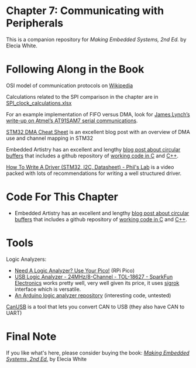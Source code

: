 # Chapter 7: Communicating with Peripherals
This is a companion repository for _Making Embedded Systems, 2nd Ed._ by Elecia White. 

# Following Along in the Book
 OSI model of communication protocols on [Wikipedia](https://en.wikipedia.org/wiki/OSI_model)
 
 Calculations related to the SPI comparison in the chapter are in [SPI_clock_calculations.xlsx](SPI_clock_calculations.xlsx)

 For an example implementation of FIFO versus DMA, look for [James Lynch’s write-up on Atmel’s AT91SAM7 serial communications](at91sam7_serial_communications.pdf). 
 
 [STM32 DMA Cheat Sheet](https://adammunich.com/stm32-dma-cheat-sheet/) is an excellent blog post with an overview of DMA use and channel mapping in STM32


 Embedded Artistry has an excellent and lengthy [blog post about circular buffers](https://embeddedartistry.com/blog/2017/05/17/creating-a-circular-buffer-in-c-and-c/) that includes a github repository of [working code in C](https://github.com/embeddedartistry/embedded-resources/tree/master/examples/c) and [C++](https://github.com/embeddedartistry/embedded-resources/tree/master/examples/cpp). 

 [How To Write A Driver (STM32, I2C, Datasheet) - Phil's Lab](https://youtu.be/_JQAve05o_0) is a video packed with lots of recommendations for writing a well structured driver. 


# Code For This Chapter
 * Embedded Artistry has an excellent and lengthy [blog post about circular buffers](https://embeddedartistry.com/blog/2017/05/17/creating-a-circular-buffer-in-c-and-c/) that includes a github repository of [working code in C](https://github.com/embeddedartistry/embedded-resources/tree/master/examples/c) and [C++](https://github.com/embeddedartistry/embedded-resources/tree/master/examples/cpp). 


# Tools
Logic Analyzers:
 * [Need A Logic Analyzer? Use Your Pico!](https://hackaday.com/2022/03/02/need-a-logic-analyzer-use-your-pico/) (RPi Pico) 
 * [USB Logic Analyzer - 24MHz/8-Channel - TOL-18627 - SparkFun Electronics](https://hackaday.com/2022/03/02/need-a-logic-analyzer-use-your-pico/) works pretty well, very well given its price, it uses [sigrok](https://sigrok.org/wiki/Main_Page) interface which is versatile. 
 * [An Arduino logic analyzer repository](https://github.com/gillham/logic_analyzer) (interesting code, untested)

[CanUSB](https://www.canusb.com/) is a tool that lets you convert CAN to USB (they also have CAN to UART)



# Final Note
If you like what's here, please consider buying the book: [_Making Embedded Systems, 2nd Ed._](https://learning.oreilly.com/library/view/making-embedded-systems/9781098151539/) by Elecia White
